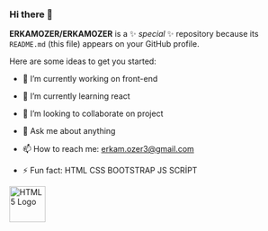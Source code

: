### Hi there 👋


**ERKAMOZER/ERKAMOZER** is a ✨ _special_ ✨ repository because its `README.md` (this file) appears on your GitHub profile.

Here are some ideas to get you started:

- 🔭 I’m currently working on front-end
- 🌱 I’m currently learning react
- 👯 I’m looking to collaborate on project

- 💬 Ask me about anything
- 📫 How to reach me: erkam.ozer3@gmail.com
- ⚡ Fun fact: HTML CSS BOOTSTRAP JS SCRİPT
<img src="https://www.w3.org/html/logo/downloads/HTML5_Logo_256.png" alt="HTML5 Logo" width="64" height="64">
